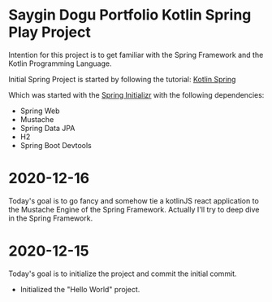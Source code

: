 # Saygin Dogu Portfolio Kotlin Spring Play Project

Intention for this project is to get familiar with the Spring Framework and the Kotlin Programming Language.

Initial Spring Project is started by following the tutorial: [Kotlin Spring](https://spring.io/guides/tutorials/spring-boot-kotlin/)

Which was started with the [Spring Initializr](https://start.spring.io/) with the following dependencies:
- Spring Web
- Mustache
- Spring Data JPA
- H2
- Spring Boot Devtools

# 2020-12-16
Today's goal is to go fancy and somehow tie a kotlinJS react application to the Mustache Engine of the Spring Framework.
Actually I'll try to deep dive in the Spring Framework.

# 2020-12-15
Today's goal is to initialize the project and commit the initial commit.

- Initialized the "Hello World" project.